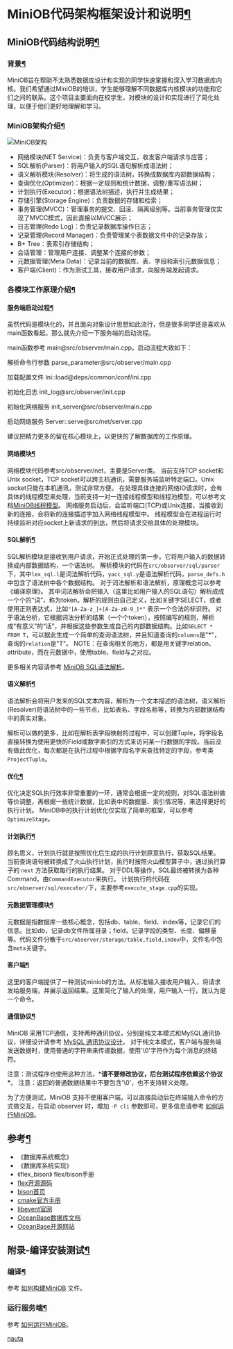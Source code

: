 # MiniOB代码架构框架设计和说明[¶](https://oceanbase.github.io/miniob/design/miniob-architecture/#miniob)

## MiniOB代码结构说明[¶](https://oceanbase.github.io/miniob/design/miniob-architecture/#miniob_1)

### 背景[¶](https://oceanbase.github.io/miniob/design/miniob-architecture/#_1)

MiniOB旨在帮助不太熟悉数据库设计和实现的同学快速掌握和深入学习数据库内核。我们希望通过MiniOB的培训，学生能够理解不同数据库内核模块的功能和它们之间的联系。这个项目主要面向在校学生，对模块的设计和实现进行了简化处理，以便于他们更好地理解和学习。

### MiniOB架构介绍[¶](https://oceanbase.github.io/miniob/design/miniob-architecture/#miniob_2)

![MiniOB架构](https://oceanbase.github.io/miniob/design/images/miniob-architecture.svg)

- 网络模块(NET Service)：负责与客户端交互，收发客户端请求与应答；
- SQL解析(Parser)：将用户输入的SQL语句解析成语法树；
- 语义解析模块(Resolver)：将生成的语法树，转换成数据库内部数据结构；
- 查询优化(Optimizer)：根据一定规则和统计数据，调整/重写语法树；
- 计划执行(Executor)：根据语法树描述，执行并生成结果；
- 存储引擎(Storage Engine)：负责数据的存储和检索；
- 事务管理(MVCC)：管理事务的提交、回滚、隔离级别等。当前事务管理仅实现了MVCC模式，因此直接以MVCC展示；
- 日志管理(Redo Log)：负责记录数据库操作日志；
- 记录管理(Record Manager)：负责管理某个表数据文件中的记录存放；
- B+ Tree：表索引存储结构；
- 会话管理：管理用户连接、调整某个连接的参数；
- 元数据管理(Meta Data)：记录当前的数据库、表、字段和索引元数据信息；
- 客户端(Client)：作为测试工具，接收用户请求，向服务端发起请求。

### 各模块工作原理介绍[¶](https://oceanbase.github.io/miniob/design/miniob-architecture/#_2)

#### 服务端启动过程[¶](https://oceanbase.github.io/miniob/design/miniob-architecture/#_3)

虽然代码是模块化的，并且面向对象设计思想如此流行，但是很多同学还是喜欢从main函数看起。那么就先介绍一下服务端的启动流程。

main函数参考 main@src/observer/main.cpp。启动流程大致如下：

解析命令行参数 parse_parameter@src/observer/main.cpp

加载配置文件 Ini::load@deps/common/conf/ini.cpp

初始化日志 init_log@src/observer/init.cpp

初始化网络服务 init_server@src/observer/main.cpp

启动网络服务 Server::serve@src/net/server.cpp

建议把精力更多的留在核心模块上，以更快的了解数据库的工作原理。

#### 网络模块[¶](https://oceanbase.github.io/miniob/design/miniob-architecture/#_4)

网络模块代码参考src/observer/net，主要是Server类。 当前支持TCP socket和Unix socket，TCP socket可以跨主机通讯，需要服务端监听特定端口。Unix socket只能在本机通讯，测试非常方便。 在处理具体连接的网络IO请求时，会有具体的线程模型来处理，当前支持一对一连接线程模型和线程池模型，可以参考文档[MiniOB线程模型](https://oceanbase.github.io/miniob/design/miniob-thread-model/)。 网络服务启动后，会监听端口(TCP)或Unix连接，当接收到新的连接，会将新的连接描述字加入网络线程模型中。 线程模型会在进程运行时持续监听对应socket上新请求的到达，然后将请求交给具体的处理模块。

#### SQL解析[¶](https://oceanbase.github.io/miniob/design/miniob-architecture/#sql)

SQL解析模块是接收到用户请求，开始正式处理的第一步。它将用户输入的数据转换成内部数据结构，一个语法树。 解析模块的代码在`src/observer/sql/parser`下，其中`lex_sql.l`是词法解析代码，`yacc_sql.y`是语法解析代码，`parse_defs.h`中包含了语法树中各个数据结构。 对于词法解析和语法解析，原理概念可以参考《编译原理》。 其中词法解析会把输入（这里比如用户输入的SQL语句）解析成成一个个的“词”，称为token。解析的规则由自己定义，比如关键字SELECT，或者使用正则表达式，比如`"[A-Za-z_]+[A-Za-z0-9_]*"` 表示一个合法的标识符。 对于语法分析，它根据词法分析的结果（一个个token），按照编写的规则，解析成“有意义”的“话”，并根据这些参数生成自己的内部数据结构。比如`SELECT * FROM T`，可以据此生成一个简单的查询语法树，并且知道查询的`columns`是"*"，查询的`relation`是"T"。 NOTE：在查询相关的地方，都是用关键字relation、attribute，而在元数据中，使用table、field与之对应。

更多相关内容请参考 [MiniOB SQL语法解析](https://oceanbase.github.io/miniob/design/miniob-sql-parser/)。

#### 语义解析[¶](https://oceanbase.github.io/miniob/design/miniob-architecture/#_5)

语法解析会将用户发来的SQL文本内容，解析为一个文本描述的语法树，语义解析(Resolver)将语法树中的一些节点，比如表名、字段名称等，转换为内部数据结构中的真实对象。

解析可以做的更多，比如在解析表字段映射的过程中，可以创建Tuple，将字段名直接转换为使用更快的Field或数字索引的方式来访问某一行数据的字段。当前没有做此优化，每次都是在执行过程中根据字段名字来查找特定的字段，参考类 `ProjectTuple`。

#### 优化[¶](https://oceanbase.github.io/miniob/design/miniob-architecture/#_6)

优化决定SQL执行效率非常重要的一环，通常会根据一定的规则，对SQL语法树做等价调整，再根据一些统计数据，比如表中的数据量、索引情况等，来选择更好的执行计划。 MiniOB中的执行计划优化仅实现了简单的框架，可以参考 `OptimizeStage`。

#### 计划执行[¶](https://oceanbase.github.io/miniob/design/miniob-architecture/#_7)

顾名思义，计划执行就是按照优化后生成的执行计划原意执行，获取SQL结果。 当前查询语句被转换成了火山执行计划，执行时按照火山模型算子中，通过执行算子的 `next` 方法获取每行的执行结果。 对于DDL等操作，SQL最终被转换为各种Command，由`CommandExecutor`来执行。 计划执行的代码在`src/observer/sql/executor/`下，主要参考`execute_stage.cpp`的实现。

#### 元数据管理模块[¶](https://oceanbase.github.io/miniob/design/miniob-architecture/#_8)

元数据是指数据库一些核心概念，包括db、table、field、index等，记录它们的信息。比如db，记录db文件所属目录；field，记录字段的类型、长度、偏移量等。代码文件分散于`src/observer/storage/table,field,index`中，文件名中包含`meta`关键字。

#### 客户端[¶](https://oceanbase.github.io/miniob/design/miniob-architecture/#_9)

这里的客户端提供了一种测试miniob的方法。从标准输入接收用户输入，将请求发给服务端，并展示返回结果。这里简化了输入的处理，用户输入一行，就认为是一个命令。

#### 通信协议[¶](https://oceanbase.github.io/miniob/design/miniob-architecture/#_10)

MiniOB 采用TCP通信，支持两种通讯协议，分别是纯文本模式和MySQL通讯协议，详细设计请参考 [MySQL 通讯协议设计](https://oceanbase.github.io/miniob/design/miniob-mysql-protocol/)。 对于纯文本模式，客户端与服务端发送数据时，使用普通的字符串来传递数据，使用'\0'字符作为每个消息的终结符。

注意：测试程序也使用这种方法，***请不要修改协议，后台测试程序依赖这个协议\***。 注意：返回的普通数据结果中不要包含'\0'，也不支持转义处理。

为了方便测试，MiniOB 支持不使用客户端，可以直接启动后在终端输入命令的方式做交互，在启动 observer 时，增加 `-P cli` 参数即可，更多信息请参考 [如何运行MiniOB](https://oceanbase.github.io/miniob/how_to_run/)。

## 参考[¶](https://oceanbase.github.io/miniob/design/miniob-architecture/#_11)

- 《数据库系统概念》
- 《数据库系统实现》
- 《flex_bison》 flex/bison手册
- [flex开源源码](https://github.com/westes/flex)
- [bison首页](https://www.gnu.org/software/bison/)
- [cmake官方手册](https://cmake.org/)
- [libevent官网](https://libevent.org/)
- [OceanBase数据库文档](https://www.oceanbase.com/docs)
- [OceanBase开源网站](https://github.com/oceanbase/oceanbase)

## 附录-编译安装测试[¶](https://oceanbase.github.io/miniob/design/miniob-architecture/#-)

### 编译[¶](https://oceanbase.github.io/miniob/design/miniob-architecture/#_12)

参考 [如何构建MiniOB](https://oceanbase.github.io/miniob/how_to_build/) 文件。

### 运行服务端[¶](https://oceanbase.github.io/miniob/design/miniob-architecture/#_13)

参考 [如何运行MiniOB](https://oceanbase.github.io/miniob/how_to_run/)。

[nauta](mailto:870284156@qq.com)
